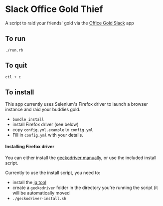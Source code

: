 # Slack Office Gold Thief

A script to raid your friends' gold via the [Office Gold Slack](http://officegold.fruktorum.com/office_gold) app

## To run

`./run.rb`

## To quit

`ctl + c`

## To install

This app currently uses Selenium's Firefox driver to launch a browser instance and raid your buddies gold.

- `bundle install`
- install Firefox driver (see below)
- copy `config.yml.example` to `config.yml`
- Fill in `config.yml` with your details.

#### Installing Firefox driver

You can either install the [geckodriver manually](https://github.com/mozilla/geckodriver/releases), or use the included install script.

Currently to use the install script, you need to:

- install the [jq tool](https://stedolan.github.io/jq/)
- create a `geckodriver` folder in the directory you're running the script (it will be automatically moved
- `./geckodriver-install.sh`
